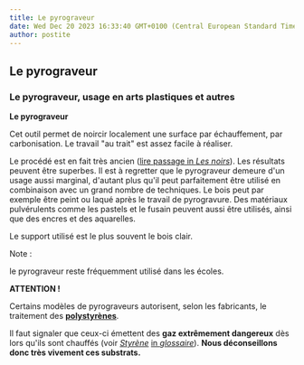 ```yaml
---
title: Le pyrograveur
date: Wed Dec 20 2023 16:33:40 GMT+0100 (Central European Standard Time)
author: postite
---
```


## Le pyrograveur
### Le pyrograveur, usage en arts plastiques et autres
 **Le pyrograveur**

Cet outil permet de noircir localement une surface par échauffement, par carbonisation. Le travail "au trait" est assez facile à réaliser.

Le procédé est en fait très ancien ([lire passage in _Les noirs_](noirs.html#lenoirobtenuparpyrogravure)). Les résultats peuvent être superbes. Il est à regretter que le pyrograveur demeure d'un usage aussi marginal, d'autant plus qu'il peut parfaitement être utilisé en combinaison avec un grand nombre de techniques. Le bois peut par exemple être peint ou laqué après le travail de pyrogravure. Des matériaux pulvérulents comme les pastels et le fusain peuvent aussi être utilisés, ainsi que des encres et des aquarelles.

Le support utilisé est le plus souvent le bois clair.

Note :

le pyrograveur reste fréquemment utilisé dans les écoles.

**ATTENTION !**

Certains modèles de pyrograveurs autorisent, selon les fabricants, le traitement des [**polystyrènes**](polystyrenes.html).

Il faut signaler que ceux-ci émettent des **gaz extrêmement dangereux** dès lors qu'ils sont chauffés (voir _[Styrène](styrene.html)_ [in _glossaire_](styrene.html)). **Nous déconseillons donc très vivement ces substrats.**

